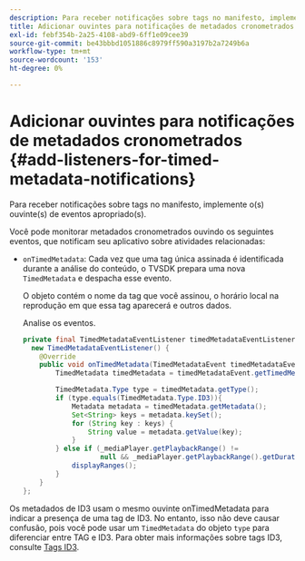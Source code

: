 ```yaml
---
description: Para receber notificações sobre tags no manifesto, implemente o(s) ouvinte(s) de eventos apropriado(s).
title: Adicionar ouvintes para notificações de metadados cronometrados
exl-id: febf354b-2a25-4108-abd9-6ff1e09cee39
source-git-commit: be43bbbd1051886c8979ff590a3197b2a7249b6a
workflow-type: tm+mt
source-wordcount: '153'
ht-degree: 0%

---
```


# Adicionar ouvintes para notificações de metadados cronometrados {#add-listeners-for-timed-metadata-notifications}

Para receber notificações sobre tags no manifesto, implemente o(s) ouvinte(s) de eventos apropriado(s).

Você pode monitorar metadados cronometrados ouvindo os seguintes eventos, que notificam seu aplicativo sobre atividades relacionadas:

* `onTimedMetadata`: Cada vez que uma tag única assinada é identificada durante a análise do conteúdo, o TVSDK prepara uma nova `TimedMetadata` e despacha esse evento.

   O objeto contém o nome da tag que você assinou, o horário local na reprodução em que essa tag aparecerá e outros dados.

   Analise os eventos.

   ```java
   private final TimedMetadataEventListener timedMetadataEventListener =  
     new TimedMetadataEventListener() { 
       @Override 
       public void onTimedMetadata(TimedMetadataEvent timedMetadataEvent) { 
           TimedMetadata timedMetadata = timedMetadataEvent.getTimedMetadata(); 
   
           TimedMetadata.Type type = timedMetadata.getType(); 
           if (type.equals(TimedMetadata.Type.ID3)){ 
               Metadata metadata = timedMetadata.getMetadata(); 
               Set<String> keys = metadata.keySet(); 
               for (String key : keys) { 
                   String value = metadata.getValue(key); 
               } 
           } else if (_mediaPlayer.getPlaybackRange() !=  
                      null && _mediaPlayer.getPlaybackRange().getDuration() > 0) { 
               displayRanges(); 
           } 
       } 
   }; 
   ```

Os metadados de ID3 usam o mesmo ouvinte onTimedMetadata para indicar a presença de uma tag de ID3. No entanto, isso não deve causar confusão, pois você pode usar um `TimedMetadata` do objeto `type` para diferenciar entre TAG e ID3. Para obter mais informações sobre tags ID3, consulte [Tags ID3](../../../tvsdk-1.4-for-android/notification-system/android-1.4-id3-metadata-retrieve.md).
